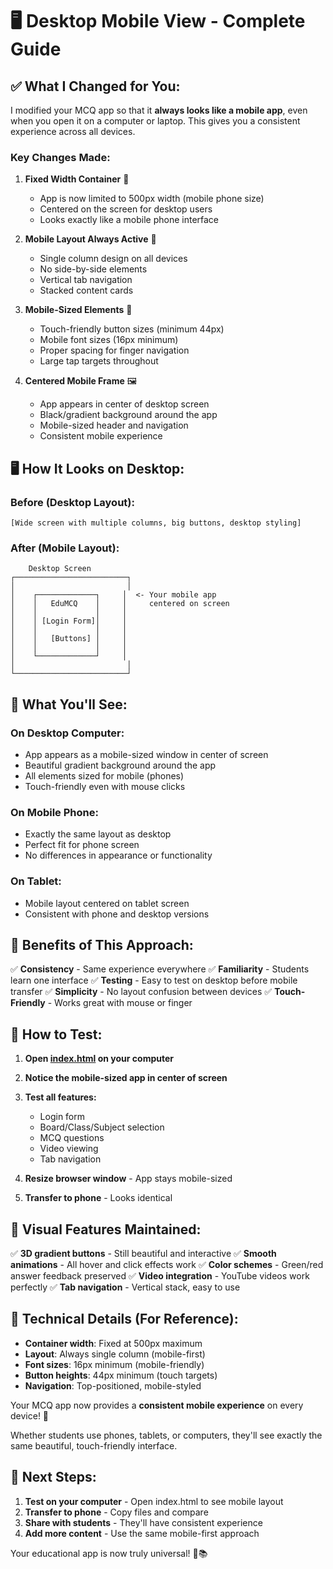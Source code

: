 # 🖥️ Desktop Mobile View - Complete Guide

## ✅ **What I Changed for You:**

I modified your MCQ app so that it **always looks like a mobile app**, even when you open it on a computer or laptop. This gives you a consistent experience across all devices.

### **Key Changes Made:**

1. **Fixed Width Container** 📱
   - App is now limited to 500px width (mobile phone size)
   - Centered on the screen for desktop users
   - Looks exactly like a mobile phone interface

2. **Mobile Layout Always Active** 📐
   - Single column design on all devices
   - No side-by-side elements
   - Vertical tab navigation
   - Stacked content cards

3. **Mobile-Sized Elements** 🎯
   - Touch-friendly button sizes (minimum 44px)
   - Mobile font sizes (16px minimum)
   - Proper spacing for finger navigation
   - Large tap targets throughout

4. **Centered Mobile Frame** 🖼️
   - App appears in center of desktop screen
   - Black/gradient background around the app
   - Mobile-sized header and navigation
   - Consistent mobile experience

## 🖥️ **How It Looks on Desktop:**

### **Before (Desktop Layout):**
```
[Wide screen with multiple columns, big buttons, desktop styling]
```

### **After (Mobile Layout):**
```
    Desktop Screen
┌─────────────────────────┐
│                         │
│    ┌─────────────┐     │  <- Your mobile app
│    │   EduMCQ    │     │     centered on screen
│    │             │     │
│    │ [Login Form]│     │
│    │             │     │
│    │   [Buttons] │     │
│    │             │     │
│    └─────────────┘     │
│                         │
└─────────────────────────┘
```

## 📱 **What You'll See:**

### **On Desktop Computer:**
- App appears as a mobile-sized window in center of screen
- Beautiful gradient background around the app
- All elements sized for mobile (phones)
- Touch-friendly even with mouse clicks

### **On Mobile Phone:**
- Exactly the same layout as desktop
- Perfect fit for phone screen
- No differences in appearance or functionality

### **On Tablet:**
- Mobile layout centered on tablet screen
- Consistent with phone and desktop versions

## 🎯 **Benefits of This Approach:**

✅ **Consistency** - Same experience everywhere
✅ **Familiarity** - Students learn one interface
✅ **Testing** - Easy to test on desktop before mobile transfer
✅ **Simplicity** - No layout confusion between devices
✅ **Touch-Friendly** - Works great with mouse or finger

## 🧪 **How to Test:**

1. **Open [index.html](index.html) on your computer**
2. **Notice the mobile-sized app in center of screen**
3. **Test all features:**
   - Login form
   - Board/Class/Subject selection
   - MCQ questions
   - Video viewing
   - Tab navigation

4. **Resize browser window** - App stays mobile-sized
5. **Transfer to phone** - Looks identical

## 🎨 **Visual Features Maintained:**

✅ **3D gradient buttons** - Still beautiful and interactive
✅ **Smooth animations** - All hover and click effects work
✅ **Color schemes** - Green/red answer feedback preserved
✅ **Video integration** - YouTube videos work perfectly
✅ **Tab navigation** - Vertical stack, easy to use

## 🔧 **Technical Details (For Reference):**

- **Container width**: Fixed at 500px maximum
- **Layout**: Always single column (mobile-first)
- **Font sizes**: 16px minimum (mobile-friendly)
- **Button heights**: 44px minimum (touch targets)
- **Navigation**: Top-positioned, mobile-styled

Your MCQ app now provides a **consistent mobile experience** on every device! 🎉

Whether students use phones, tablets, or computers, they'll see exactly the same beautiful, touch-friendly interface.

## 📝 **Next Steps:**

1. **Test on your computer** - Open index.html to see mobile layout
2. **Transfer to phone** - Copy files and compare
3. **Share with students** - They'll have consistent experience
4. **Add more content** - Use the same mobile-first approach

Your educational app is now truly universal! 🌟📚
